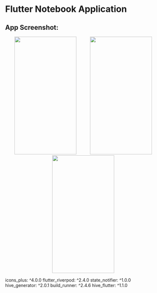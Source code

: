 # Flutter Notebook Application

## App Screenshot:
<p align="center">
  <img hspace="20" src="https://github.com/user-attachments/assets/f62f9111-6f3a-43b9-b186-3a4efd094bc6" width="200" height="380">
  <img hspace="20" src="https://github.com/user-attachments/assets/f35365eb-ed66-4230-bd11-956e11b58444" width="200" height="380">
  <img hspace="20" src="https://github.com/user-attachments/assets/b4d4b423-58b1-4269-84b4-f8c701ce1ab0" width="200" height="380">
<p>



  icons_plus: ^4.0.0
  flutter_riverpod: ^2.4.0
  state_notifier: ^1.0.0
  hive_generator: ^2.0.1
  build_runner: ^2.4.6
  hive_flutter: ^1.1.0
